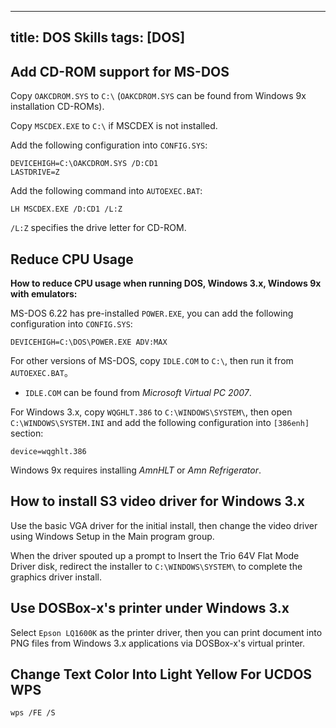 -----
title: DOS Skills
tags: [DOS]
-----

Add CD-ROM support for MS-DOS
-----------------------------

Copy `OAKCDROM.SYS` to `C:\` (`OAKCDROM.SYS` can be found from Windows 9x installation CD-ROMs).

Copy `MSCDEX.EXE` to `C:\` if MSCDEX is not installed.

Add the following configuration into `CONFIG.SYS`:

	DEVICEHIGH=C:\OAKCDROM.SYS /D:CD1
	LASTDRIVE=Z

Add the following command into `AUTOEXEC.BAT`:

	LH MSCDEX.EXE /D:CD1 /L:Z

`/L:Z` specifies the drive letter for CD-ROM.

Reduce CPU Usage
----------------

**How to reduce CPU usage when running DOS, Windows 3.x, Windows 9x with emulators:**

MS-DOS 6.22 has pre-installed `POWER.EXE`, you can add the following configuration into `CONFIG.SYS`:

	DEVICEHIGH=C:\DOS\POWER.EXE ADV:MAX

For other versions of MS-DOS, copy `IDLE.COM` to `C:\`, then run it from `AUTOEXEC.BAT`。

* `IDLE.COM` can be found from *Microsoft Virtual PC 2007*.

For Windows 3.x, copy `WQGHLT.386` to `C:\WINDOWS\SYSTEM\`, then open `C:\WINDOWS\SYSTEM.INI` and add the following configuration into `[386enh]` section:

	device=wqghlt.386

Windows 9x requires installing *AmnHLT* or *Amn Refrigerator*.

How to install S3 video driver for Windows 3.x
----------------------------------------------

Use the basic VGA driver for the initial install, then change the video driver using Windows Setup in the Main program group.

When the driver spouted up a prompt to Insert the Trio 64V Flat Mode Driver disk, redirect the installer to `C:\WINDOWS\SYSTEM\` to complete the graphics driver install.

Use DOSBox-x's printer under Windows 3.x
----------------------------------------

Select `Epson LQ1600K` as the printer driver, then you can print document into PNG files from Windows 3.x applications via DOSBox-x's virtual printer.

Change Text Color Into Light Yellow For UCDOS WPS
-------------------------------------------------

    wps /FE /S

